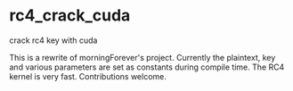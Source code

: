 rc4_crack_cuda
==============

crack rc4 key with cuda

This is a rewrite of morningForever's project. Currently the plaintext, key and various parameters are set as constants during compile time. The RC4 kernel is very fast. Contributions welcome.
